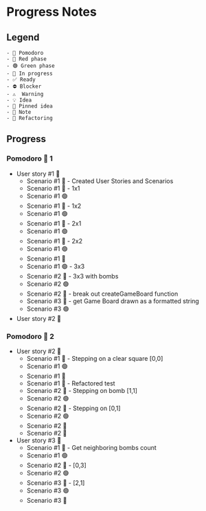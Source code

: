 # Progress Notes

## Legend

```
- 🍅 Pomodoro
- 🔴 Red phase
- 🟢 Green phase
- 🚧 In progress
- ✅ Ready
- ⛔ Blocker
- ⚠  Warning
- 💡 Idea
- 📌 Pinned idea
- 📝 Note
- 🔨 Refactoring
```

## Progress

### Pomodoro 🍅 1

- User story #1 🚧
  - Scenario #1 📝 - Created User Stories and Scenarios
  - Scenario #1 🔴 - 1x1
  - Scenario #1 🟢
  - Scenario #1 🔴 - 1x2
  - Scenario #1 🟢
  - Scenario #1 🔴 - 2x1
  - Scenario #1 🟢
  - Scenario #1 🔴 - 2x2
  - Scenario #1 🟢
  - Scenario #1 🔨
  - Scenario #1 🟢 - 3x3
  - Scenario #2 🔴 - 3x3 with bombs
  - Scenario #2 🟢
  - Scenario #2 🔨 - break out createGameBoard function
  - Scenario #3 🔴 - get Game Board drawn as a formatted string
  - Scenario #3 🟢
- User story #2 🚧

### Pomodoro 🍅 2

- User story #2 🚧
  - Scenario #1 🔴 - Stepping on a clear square [0,0]
  - Scenario #1 🟢
  - Scenario #1 🔨
  - Scenario #1 🔨 - Refactored test
  - Scenario #2 🔴 - Stepping on bomb [1,1]
  - Scenario #2 🟢
  - Scenario #2 🔴 - Stepping on [0,1]
  - Scenario #2 🟢
  - Scenario #2 🔨
  - Scenario #2 🔨
- User story #3 🚧
  - Scenario #1 🔴 - Get neighboring bombs count
  - Scenario #1 🟢
  - Scenario #2 🔴 - [0,3]
  - Scenario #2 🟢
  - Scenario #3 🔴 - [2,1]
  - Scenario #3 🟢
  - Scenario #3 🔨

